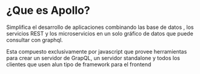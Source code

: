 # **¿Que es Apollo?**

Simplifica el desarrollo de aplicaciones combinando las base de datos , los servicios REST y los microservicios en un solo gráfico de datos que puede
consultar con graphql.

Esta compuesto exclusivamente por javascript que provee herramientas para crear un servidor de GrapQL, un servidor standalone y todos los clientes que usen 
alun tipo de framework para el frontend